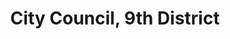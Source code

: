 ---
title: City Council, 9th District
layout: post
categories:
    - chattanooga
excerpt:
ocdid: /country:us/state:tn/place:chattanooga/council_district:9
---